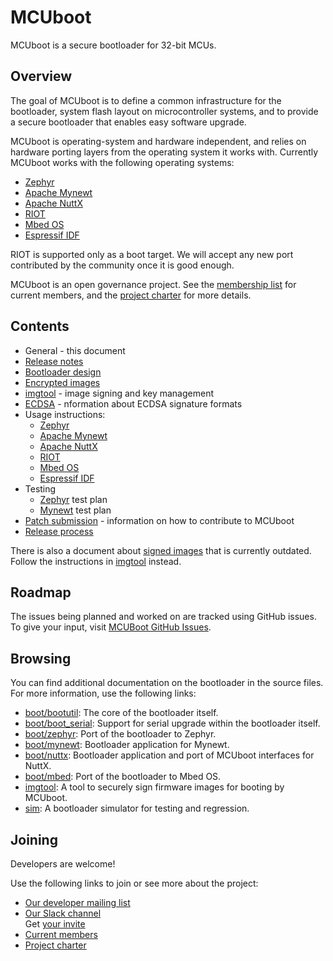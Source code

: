 # MCUboot

MCUboot is a secure bootloader for 32-bit MCUs.

## Overview

The goal of MCUboot is to define a common infrastructure for the bootloader,
system flash layout on microcontroller systems, and to provide a secure
bootloader that enables easy software upgrade.

MCUboot is operating-system and hardware independent, and relies on
hardware porting layers from the operating system it works with. Currently
MCUboot works with the following operating systems:
- [Zephyr](https://www.zephyrproject.org/)
- [Apache Mynewt](https://mynewt.apache.org/)
- [Apache NuttX](https://nuttx.apache.org/)
- [RIOT](https://www.riot-os.org/)
- [Mbed OS](https://os.mbed.com/)
- [Espressif IDF](readme-espressif.md)

RIOT is supported only as a boot target. We will accept any new port
contributed by the community once it is good enough.

MCUboot is an open governance project. See the [membership
list](https://github.com/mcu-tools/mcuboot/wiki/Members) for current
members, and the
[project charter](https://github.com/mcu-tools/mcuboot/wiki/MCUboot-Project-Charter)
for more details.

## Contents

- General - this document
- [Release notes](release-notes.md)
- [Bootloader design](design.md)
- [Encrypted images](encrypted_images.md)
- [imgtool](imgtool.md) - image signing and key management
- [ECDSA](ecdsa.md) - nformation about ECDSA signature formats
- Usage instructions:
  - [Zephyr](readme-zephyr.md)
  - [Apache Mynewt](readme-mynewt.md)
  - [Apache NuttX](readme-nuttx.md)
  - [RIOT](readme-riot.md)
  - [Mbed OS](readme-mbed.md)
  - [Espressif IDF](readme-espressif.md)
- Testing
  - [Zephyr](testplan-zephyr.md) test plan
  - [Mynewt](testplan-mynewt.md) test plan
- [Patch submission](SubmittingPatches.md) - information
  on how to contribute to MCUboot
- [Release process](release.md)

There is also a document about [signed images](signed_images.md) that is
currently outdated. Follow the instructions in [imgtool](imgtool.md) instead.

## Roadmap

The issues being planned and worked on are tracked using GitHub issues. To
give your input, visit [MCUBoot GitHub
Issues](https://github.com/mcu-tools/mcuboot/issues).

## Browsing

You can find additional documentation on the bootloader in the source files.
For more information, use the following links:
- [boot/bootutil](https://github.com/mcu-tools/mcuboot/tree/main/boot/bootutil): The core of the bootloader itself.
- [boot/boot\_serial](https://github.com/mcu-tools/mcuboot/tree/main/boot/boot_serial): Support for serial upgrade within the bootloader itself.
- [boot/zephyr](https://github.com/mcu-tools/mcuboot/tree/main/boot/zephyr): Port of the bootloader to Zephyr.
- [boot/mynewt](https://github.com/mcu-tools/mcuboot/tree/main/boot/mynewt): Bootloader application for Mynewt.
- [boot/nuttx](https://github.com/mcu-tools/mcuboot/tree/main/boot/nuttx): Bootloader application and port of MCUboot interfaces for NuttX.
- [boot/mbed](https://github.com/mcu-tools/mcuboot/tree/main/boot/mbed): Port of the bootloader to Mbed OS.
- [imgtool](https://github.com/mcu-tools/mcuboot/tree/main/scripts/imgtool.py): A tool to securely sign firmware images for booting by MCUboot.
- [sim](https://github.com/mcu-tools/mcuboot/tree/main/sim): A bootloader simulator for testing and regression.

## Joining

Developers are welcome!

Use the following links to join or see more about the project:

* [Our developer mailing list](https://groups.io/g/MCUBoot)
* [Our Slack channel](https://mcuboot.slack.com/) <br />
  Get [your invite](https://join.slack.com/t/mcuboot/shared_invite/MjE2NDcwMTQ2MTYyLTE1MDA4MTIzNTAtYzgyZTU0NjFkMg)
* [Current members](https://github.com/mcu-tools/mcuboot/wiki/Members)
* [Project charter](https://github.com/mcu-tools/mcuboot/wiki/MCUboot-Project-Charter)
